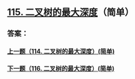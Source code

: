 ## [115. 二叉树的最大深度](https://leetcode-cn.com/problems/merge-two-sorted-lists/)（简单）





### 答案：



#### [上一题（114. 二叉树的最大深度）(简单)](https://github.com/sdwwld/leetCode/blob/master/src/main/java/com/wld/java/leetcode/leetCode0114.md)

#### [下一题（116. 二叉树的最大深度）(简单)](https://github.com/sdwwld/leetCode/blob/master/src/main/java/com/wld/java/leetcode/leetCode0116.md)